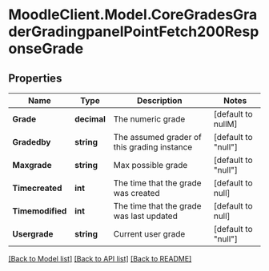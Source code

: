 # MoodleClient.Model.CoreGradesGraderGradingpanelPointFetch200ResponseGrade

## Properties

Name | Type | Description | Notes
------------ | ------------- | ------------- | -------------
**Grade** | **decimal** | The numeric grade | [default to nullM]
**Gradedby** | **string** | The assumed grader of this grading instance | [default to "null"]
**Maxgrade** | **string** | Max possible grade | [default to "null"]
**Timecreated** | **int** | The time that the grade was created | [default to null]
**Timemodified** | **int** | The time that the grade was last updated | [default to null]
**Usergrade** | **string** | Current user grade | [default to "null"]

[[Back to Model list]](../README.md#documentation-for-models) [[Back to API list]](../README.md#documentation-for-api-endpoints) [[Back to README]](../README.md)

